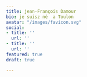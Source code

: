 ```yaml
---
title: jean-François Damour
bio: je suisz né  a Toulon
avatar: "/images/favicon.svg"
social:
- title: ''
  url: ''
- title: ''
  url: ''
featured: true
draft: true

---
```


